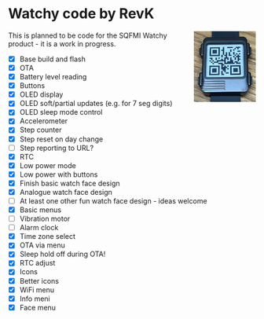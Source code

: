 # Watchy code by RevK

<img align=right width=25% src='Manuals/face.jpg'>

This is planned to be code for the SQFMI Watchy product - it is a work in progress.

- [x] Base build and flash
- [x] OTA
- [x] Battery level reading
- [x] Buttons
- [x] OLED display
- [x] OLED soft/partial updates (e.g. for 7 seg digits)
- [x] OLED sleep mode control
- [x] Accelerometer
- [x] Step counter
- [x] Step reset on day change
- [ ] Step reporting to URL?
- [x] RTC
- [x] Low power mode
- [x] Low power with buttons
- [x] Finish basic watch face design
- [x] Analogue watch face design
- [ ] At least one other fun watch face design - ideas welcome
- [x] Basic menus
- [ ] Vibration motor
- [ ] Alarm clock
- [x] Time zone select
- [x] OTA via menu
- [x] Sleep hold off during OTA!
- [x] RTC adjust
- [x] Icons
- [x] Better icons
- [x] WiFi menu
- [x] Info meni
- [x] Face menu
